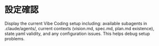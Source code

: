 # 設定確認

Display the current Vibe Coding setup including: available subagents in .claude/agents/, current contexts (vision.md, spec.md, plan.md existence), state.yaml validity, and any configuration issues. This helps debug setup problems.
